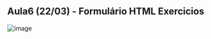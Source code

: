 ## Aula6 (22/03) - Formulário HTML Exercicios

![image](https://github.com/fpvill/AC1/assets/144077908/32807fb4-7eff-450f-b144-94e421adfe40)
